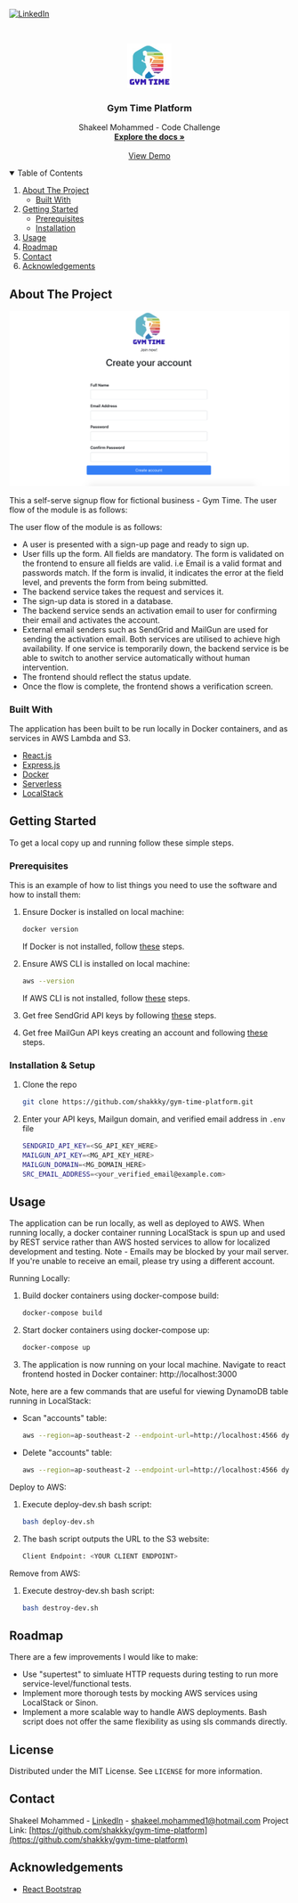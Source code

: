 [![LinkedIn][linkedin-shield]][linkedin-url]

<br />
<p align="center">
  <a href="https://github.com/shakkky/gym-time-platform">
    <img src="images/logo.jpg" alt="Logo" width="80" height="80">
  </a>

  <h3 align="center">Gym Time Platform</h3>

  <p align="center">
    Shakeel Mohammed - Code Challenge
    <br />
    <a href="https://github.com/shakkky/gym-time-platform"><strong>Explore the docs »</strong></a>
    <br />
    <br />
    <a href="http://gym-time-platform-452098011534.s3-website-ap-southeast-2.amazonaws.com">View Demo</a>
  </p>
</p>



<!-- TABLE OF CONTENTS -->
<details open="open">
  <summary>Table of Contents</summary>
  <ol>
    <li>
      <a href="#about-the-project">About The Project</a>
      <ul>
        <li><a href="#built-with">Built With</a></li>
      </ul>
    </li>
    <li>
      <a href="#getting-started">Getting Started</a>
      <ul>
        <li><a href="#prerequisites">Prerequisites</a></li>
        <li><a href="#installation">Installation</a></li>
      </ul>
    </li>
    <li><a href="#usage">Usage</a></li>
    <li><a href="#roadmap">Roadmap</a></li>
    <li><a href="#contact">Contact</a></li>
    <li><a href="#acknowledgements">Acknowledgements</a></li>
  </ol>
</details>

## About The Project

[![Product Name Screen Shot][product-screenshot]](http://gym-time-platform-452098011534.s3-website-ap-southeast-2.amazonaws.com)

This a self-serve signup flow for fictional business - Gym Time. The user flow of the module is as follows:

The user flow of the module is as follows:
* A user is presented with a sign-up page and ready to sign up. 
* User fills up the form. All fields are mandatory. The form is validated on the frontend to ensure all fields are valid. i.e Email is a valid format and passwords match. If the form is invalid, it indicates the error at the field level, and prevents the form from being submitted.
* The backend service takes the request and services it.
* The sign-up data is stored in a database.
* The backend service sends an activation email to user for confirming their email and activates the
account.
* External email senders such as SendGrid and MailGun are used for sending the activation email. Both services are utilised to achieve high availability. If one service is temporarily down, the backend
service is be able to switch to another service automatically without human intervention.
* The frontend should reflect the status update.
* Once the flow is complete, the frontend shows a verification screen.

### Built With

The application has been built to be run locally in Docker containers, and as services in AWS Lambda and S3.
* [React.js](https://reactjs.org)
* [Express.js](https://expressjs.com)
* [Docker](https://www.docker.com)
* [Serverless](https://www.serverless.com)
* [LocalStack](https://localstack.cloud)

## Getting Started

To get a local copy up and running follow these simple steps.

### Prerequisites

This is an example of how to list things you need to use the software and how to install them:
1. Ensure Docker is installed on local machine:
    ```sh
    docker version
    ```
    If Docker is not installed, follow [these](https://docs.docker.com/get-docker) steps.

2. Ensure AWS CLI is installed on local machine:
    ```sh
    aws --version
    ```
    If AWS CLI is not installed, follow [these](https://docs.aws.amazon.com/cli/latest/userguide/cli-chap-install.html) steps.

3. Get free SendGrid API keys by following [these](https://sendgrid.com/docs/for-developers/sending-email/api-getting-started) steps.

4. Get free MailGun API keys creating an account and following [these](https://help.mailgun.com/hc/en-us/articles/203380100-Where-Can-I-Find-My-API-Key-and-SMTP-Credentials-) steps.

### Installation & Setup

1. Clone the repo
    ```sh
    git clone https://github.com/shakkky/gym-time-platform.git
    ```
2. Enter your API keys, Mailgun domain, and verified email address in `.env` file
    ```sh
    SENDGRID_API_KEY=<SG_API_KEY_HERE>
    MAILGUN_API_KEY=<MG_API_KEY_HERE>
    MAILGUN_DOMAIN=<MG_DOMAIN_HERE>
    SRC_EMAIL_ADDRESS=<your_verified_email@example.com>
    ```

## Usage
The application can be run locally, as well as deployed to AWS. When running locally, a docker container running LocalStack is spun up and used by REST service rather than AWS hosted services to allow for localized development and testing. Note - Emails may be blocked by your mail server. If you're unable to receive an email, please try using a different account.

Running Locally:
1. Build docker containers using docker-compose build:
    ```sh
    docker-compose build
    ```
2. Start docker containers using docker-compose up:
    ```sh
    docker-compose up
    ```
3. The application is now running on your local machine. Navigate to react frontend hosted in Docker container: http://localhost:3000

Note, here are a few commands that are useful for viewing DynamoDB table running in LocalStack:
* Scan "accounts" table:
    ```sh
    aws --region=ap-southeast-2 --endpoint-url=http://localhost:4566 dynamodb scan --table-name=accounts
    ```
* Delete "accounts" table:
    ```sh
    aws --region=ap-southeast-2 --endpoint-url=http://localhost:4566 dynamodb delete-table --table-name=accounts
    ```

Deploy to AWS:
1. Execute deploy-dev.sh bash script:
    ```sh
    bash deploy-dev.sh
    ```
2. The bash script outputs the URL to the S3 website:
    ```sh
    Client Endpoint: <YOUR CLIENT ENDPOINT>
    ```

Remove from AWS:
1. Execute destroy-dev.sh bash script:
    ```sh
    bash destroy-dev.sh
    ```

## Roadmap
There are a few improvements I would like to make:
* Use "supertest" to simluate HTTP requests during testing to run more service-level/functional tests.
* Implement more thorough tests by mocking AWS services using LocalStack or Sinon.
* Implement a more scalable way to handle AWS deployments. Bash script does not offer the same flexibility as using sls commands directly.

## License
Distributed under the MIT License. See `LICENSE` for more information.

## Contact
Shakeel Mohammed - [LinkedIn](https://www.linkedin.com/in/shakeel-mohammed-5b046a183/) - shakeel.mohammed1@hotmail.com
Project Link: [https://github.com/shakkky/gym-time-platform](https://github.com/shakkky/gym-time-platform)

## Acknowledgements
* [React Bootstrap](https://react-bootstrap.github.io)


[linkedin-shield]: https://img.shields.io/badge/-LinkedIn-black.svg?style=for-the-badge&logo=linkedin&colorB=555
[linkedin-url]: https://www.linkedin.com/in/shakeel-mohammed-5b046a183/
[product-screenshot]: images/screenshot.jpg